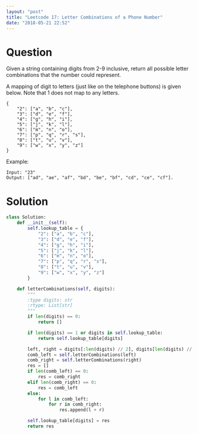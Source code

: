 ```yaml
---
layout: "post"
title: "Leetcode 17: Letter Combinations of a Phone Number"
date: "2018-05-21 22:52"
---
```


# Question
Given a string containing digits from 2-9 inclusive, return all possible letter combinations that the number could represent.

A mapping of digit to letters (just like on the telephone buttons) is given below. Note that 1 does not map to any letters.

```
{
    "2": ["a", "b", "c"],
    "3": ["d", "e", "f"],
    "4": ["g", "h", "i"],
    "5": ["j", "k", "l"],
    "6": ["m", "n", "o"],
    "7": ["p", "q", "r", "s"],
    "8": ["t", "u", "v"],
    "9": ["w", "x", "y", "z"]
}
```

Example:

```
Input: "23"
Output: ["ad", "ae", "af", "bd", "be", "bf", "cd", "ce", "cf"].
```
# Solution

```python
class Solution:
    def __init__(self):
        self.lookup_table = {
            "2": ["a", "b", "c"],
            "3": ["d", "e", "f"],
            "4": ["g", "h", "i"],
            "5": ["j", "k", "l"],
            "6": ["m", "n", "o"],
            "7": ["p", "q", "r", "s"],
            "8": ["t", "u", "v"],
            "9": ["w", "x", "y", "z"]
        }

    def letterCombinations(self, digits):
        """
        :type digits: str
        :rtype: List[str]
        """
        if len(digits) == 0:
            return []

        if len(digits) == 1 or digits in self.lookup_table:
            return self.lookup_table[digits]

        left, right = digits[:len(digits) // 2], digits[len(digits) // 2:]
        comb_left = self.letterCombinations(left)
        comb_right = self.letterCombinations(right)
        res = []
        if len(comb_left) == 0:
            res = comb_right
        elif len(comb_right) == 0:
            res = comb_left
        else:
            for l in comb_left:
                for r in comb_right:
                    res.append(l + r)

        self.lookup_table[digits] = res
        return res

```
